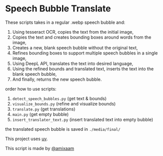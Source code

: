 # Speech Bubble Translate

These scripts takes in a regular .webp speech bubble and:

1. Using tesseract OCR, copies the text from the initial image,
2. Copies the text and creates bounding boxes around words from the image,
3. Creates a new, blank speech bubble without the original text,
4. Refines bounding boxes to support multiple speech bubbles in a single image,
5. Using DeepL API, translates the text into desired language,
6. Using the refined bounds and translated text, inserts the text into the blank speech bubble,
7. And finally, returns the new speech bubble.

order how to use scripts:
1. `detect_speech_bubbles.py` (get text & bounds)
2. `visualize_bounds.py` (refine and visualize bounds)
3. `translate.py` (get translations)
4. `main.py` (get empty bubble)
5. `insert_translater_text.py` (insert translated text into empty bubble)

the translated speech bubble is saved in `./media/final/`

This project uses [uv](https://docs.astral.sh/uv/).

This script is made by [@amixaam](https://github.com/amixaam)
